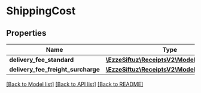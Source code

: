 # ShippingCost

## Properties
Name | Type | Description | Notes
------------ | ------------- | ------------- | -------------
**delivery_fee_standard** | [**\EzzeSiftuz\ReceiptsV2\Model\ShippingFee**](ShippingFee.md) |  | 
**delivery_fee_freight_surcharge** | [**\EzzeSiftuz\ReceiptsV2\Model\ShippingFee**](ShippingFee.md) |  | 

[[Back to Model list]](../../README.md#documentation-for-models) [[Back to API list]](../../README.md#documentation-for-api-endpoints) [[Back to README]](../../README.md)

